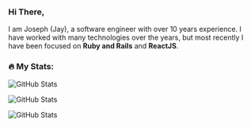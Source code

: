 ### Hi There, 

I am Joseph (Jay), a software engineer with over 10 years experience. I have worked with many technologies over the years,
but most recently I have been focused on **Ruby and Rails** and **ReactJS**.

### 🔥 My Stats:

![GitHub Stats](https://github-readme-stats.vercel.app/api?username=jayjay-w&theme=default&show_icons=true&hide_border=true&count_private=true)

![GitHub Stats](https://github-readme-stats.vercel.app/api/top-langs/?username=jayjay-w&theme=default&show_icons=true&hide_border=true&layout=compact)

![GitHub Stats](https://github-readme-streak-stats.herokuapp.com/?user=jayjay-w&theme=default&hide_border=true)
